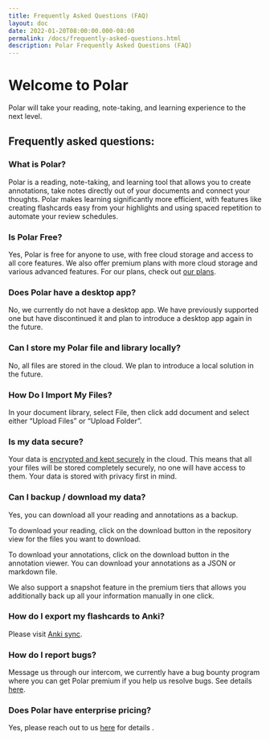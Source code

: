 ```yaml
---
title: Frequently Asked Questions (FAQ)
layout: doc
date: 2022-01-20T08:00:00.000-08:00
permalink: /docs/frequently-asked-questions.html
description: Polar Frequently Asked Questions (FAQ) 
---
```


# **Welcome to Polar**

Polar will take your reading, note-taking, and learning experience to the next level. 

## Frequently asked questions:

### What is Polar?

Polar is a reading, note-taking, and learning tool that allows you to create annotations, take notes directly out of your documents and connect your thoughts. Polar makes learning significantly more efficient, with features like creating flashcards easy from your highlights and using spaced repetition to automate your review schedules.

### Is Polar Free? 

Yes, Polar is free for anyone to use, with free cloud storage and access to all core features. We also offer premium plans with more cloud storage and various advanced features. For our plans, check out <a href="https://app.getpolarized.io/plans" target="_blank">our plans</a>.

### Does Polar have a desktop app?

No, we currently do not have a desktop app. We have previously supported one but have discontinued it and plan to introduce a desktop app again in the future.

### Can I store my Polar file and library locally?

No, all files are stored in the cloud. We plan to introduce a local solution in the future.

### How Do I Import My Files?

In your document library, select File, then click add document and select either “Upload Files” or “Upload Folder”.

### Is my data secure?

Your data is <a href="https://getpolarized.io/docs/cloud-sync.html" target="_blank">encrypted and kept securely</a> in the cloud. This means that all your files will be stored completely securely, no one will have access to them. Your data is stored with privacy first in mind.

### Can I backup / download my data?

Yes, you can download all your reading and annotations as a backup. 

To download your reading, click on the download button in the repository view for the files you want to download. 

To download your annotations, click on the download button in the annotation viewer. You can download your annotations as a JSON or markdown file.

We also support a snapshot feature in the premium tiers that allows you additionally back up all your information manually in one click.

### How do I export my flashcards to Anki?

Please visit <a href="https://getpolarized.io/docs/anki-sync-for-spaced-repetition.html" target="_blank">Anki sync</a>.

### How do I report bugs?

Message us through our intercom, we currently have a bug bounty program where you can get Polar premium if you help us resolve bugs. See details
<a href="https://getpolarized.us10.list-manage.com/track/click?u=0b1739813ebf118e92faf8fc3&id=4adfee31c6&e=3f9665d98f" target="_blank">here</a>.

### Does Polar have enterprise pricing?

Yes, please reach out to us [here](mailto:founders@getpolarized.io) for details .
